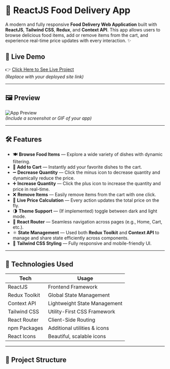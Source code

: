 # 🍔 ReactJS Food Delivery App

A modern and fully responsive **Food Delivery Web Application** built with **ReactJS**, **Tailwind CSS**, **Redux**, and **Context API**. This app allows users to browse delicious food items, add or remove items from the cart, and experience real-time price updates with every interaction. ✨

## 🚀 Live Demo

👉 [Click Here to See Live Project](https://68825aec8055d62ac3be937d--babagfoods.netlify.app/)  
*(Replace with your deployed site link)*

---

## 🖼️ Preview

![App Preview](./preview.png)  
*(Include a screenshot or GIF of your app)*

---

## 🛠️ Features

- 🍽️ **Browse Food Items** — Explore a wide variety of dishes with dynamic filtering.
- 🛒 **Add to Cart** — Instantly add your favorite dishes to the cart.
- ➖ **Decrease Quantity** — Click the minus icon to decrease quantity and dynamically reduce the price.
- ➕ **Increase Quantity** — Click the plus icon to increase the quantity and price in real-time.
- ❌ **Remove Items** — Easily remove items from the cart with one click.
- 💸 **Live Price Calculation** — Every action updates the total price on the fly.
- 🌗 **Theme Support** — (If implemented) toggle between dark and light mode.
- 🔄 **React Router** — Seamless navigation across pages (e.g., Home, Cart, etc.).
- ⚛️ **State Management** — Used both **Redux Toolkit** and **Context API** to manage and share state efficiently across components.
- 💅 **Tailwind CSS Styling** — Fully responsive and mobile-friendly UI.

---

## 🧰 Technologies Used

| Tech          | Usage                          |
|---------------|--------------------------------|
| ReactJS       | Frontend Framework             |
| Redux Toolkit | Global State Management        |
| Context API   | Lightweight State Management   |
| Tailwind CSS  | Utility-First CSS Framework    |
| React Router  | Client-Side Routing            |
| npm Packages  | Additional utilities & icons   |
| React Icons   | Beautiful, scalable icons      |

---

## 📁 Project Structure

